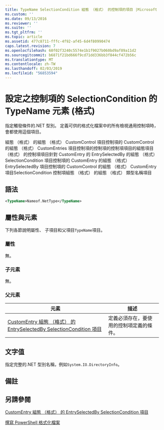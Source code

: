 ```yaml
---
title: TypeName SelectionCondition 組態 （格式） 的控制項的項目 |Microsoft Docs
ms.custom: ''
ms.date: 09/13/2016
ms.reviewer: ''
ms.suite: ''
ms.tgt_pltfrm: ''
ms.topic: article
ms.assetid: 477c8711-fffc-4f92-af45-6d4f80990474
caps.latest.revision: 7
ms.openlocfilehash: 60f02f3240c5574e1b1f9027b060bd9af89a11d2
ms.sourcegitcommit: b6871f21bd666f9cd71dd336bb3f844cf472b56c
ms.translationtype: MT
ms.contentlocale: zh-TW
ms.lasthandoff: 02/03/2019
ms.locfileid: "56853594"
---
```

# <a name="typename-element-for-selectioncondition-for-controls-for-configuration-format"></a>設定之控制項的 SelectionCondition 的 TypeName 元素 (格式)

指定觸發條件的.NET 型別。 定義可供的格式化檔案中的所有檢視通用控制項時，會都使用這個項目。

組態 （格式） 的組態 （格式） CustomControl 項目控制項的 CustomControl 的組態 （格式） CustomEntries 項目控制項的控制項的控制項項目的組態項目 （格式） 的控制項項目針對 CustomEntry 的 EntrySelectedBy 的組態 （格式） SelectionCondition 項目控制項的 CustomEntry 的組態 （格式） EntrySelectedBy 項目控制項的 CustomControl 的組態 （格式） CustomEntry 項目SelectionCondition 控制項組態 （格式） 的組態 （格式） 類型名稱項目

## <a name="syntax"></a>語法

```xml
<TypeName>Nameof.NetType</TypeName>

```

## <a name="attributes-and-elements"></a>屬性與元素

下列各節說明屬性、 子項目和父項目`TypeName`項目。

### <a name="attributes"></a>屬性

無。

### <a name="child-elements"></a>子元素

無。

### <a name="parent-elements"></a>父元素

|元素|描述|
|-------------|-----------------|
|[CustomEntry 組態 （格式） 的 EntrySelectedBy SelectionCondition 項目](./selectioncondition-element-for-entryselectedby-for-controls-for-configuration-format.md)|定義必須存在，要使用的控制項定義的條件。|

## <a name="text-value"></a>文字值

指定完整的.NET 型別名稱，例如`System.IO.DirectoryInfo`。

## <a name="remarks"></a>備註

## <a name="see-also"></a>另請參閱

[CustomEntry 組態 （格式） 的 EntrySelectedBy SelectionCondition 項目](./selectioncondition-element-for-entryselectedby-for-controls-for-configuration-format.md)

[撰寫 PowerShell 格式化檔案](./writing-a-powershell-formatting-file.md)
